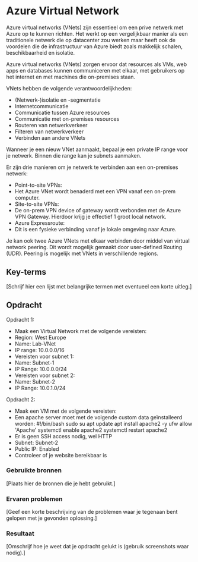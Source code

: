 # Azure Virtual Network
Azure virtual networks (VNets) zijn essentieel om een prive netwerk met Azure op te kunnen richten. Het werkt op een vergelijkbaar manier als een traditionele netwerk die op datacenter zou werken maar heeft ook de voordelen die de infrastructuur van Azure biedt zoals makkelijk schalen, beschikbaarheid en isolatie.


Azure virtual networks (VNets) zorgen ervoor dat resources als VMs, web apps en databases kunnen communiceren met elkaar, met gebruikers op het internet en met machines die on-premises staan.

VNets hebben de volgende verantwoordelijkheden:
-	(Netwerk-)isolatie en -segmentatie
-	Internetcommunicatie
-	Communicatie tussen Azure resources
-	Communicatie met on-premises resources
-	Routeren van netwerkverkeer
-	Filteren van netwerkverkeer
-	Verbinden aan andere VNets

Wanneer je een nieuw VNet aanmaakt, bepaal je een private IP range voor je netwerk. Binnen die range kan je subnets aanmaken.

Er zijn drie manieren om je netwerk te verbinden aan een on-premises netwerk:
-	Point-to-site VPNs:
-	Het Azure VNet wordt benaderd met een VPN vanaf een on-prem computer.
-	Site-to-site VPNs:
-	De on-prem VPN device of gateway wordt verbonden met de Azure VPN Gateway. Hierdoor krijg je effectief 1 groot local network.
-	Azure Expressroute:
-	Dit is een fysieke verbinding vanaf je lokale omgeving naar Azure.

Je kan ook twee Azure VNets met elkaar verbinden door middel van virtual network peering. Dit wordt mogelijk gemaakt door user-defined Routing (UDR). Peering is mogelijk met VNets in verschillende regions.


## Key-terms
[Schrijf hier een lijst met belangrijke termen met eventueel een korte uitleg.]

## Opdracht
Opdracht 1:
-	Maak een Virtual Network met de volgende vereisten:
-	Region: West Europe
-	Name: Lab-VNet
-	IP range: 10.0.0.0/16
-	Vereisten voor subnet 1:
-	Name: Subnet-1
-	IP Range: 10.0.0.0/24
-	Vereisten voor subnet 2:
-	Name: Subnet-2
-	IP Range: 10.0.1.0/24

Opdracht 2:
-	Maak een VM met de volgende vereisten:
-	Een apache server moet met de volgende custom data geïnstalleerd worden:
#!/bin/bash
sudo su
apt update
apt install apache2 -y
ufw allow 'Apache'
systemctl enable apache2
systemctl restart apache2
-	Er is geen SSH access nodig, wel HTTP
-	Subnet: Subnet-2
-	Public IP: Enabled
-	Controleer of je website bereikbaar is

### Gebruikte bronnen
[Plaats hier de bronnen die je hebt gebruikt.]

### Ervaren problemen
[Geef een korte beschrijving van de problemen waar je tegenaan bent gelopen met je gevonden oplossing.]

### Resultaat
[Omschrijf hoe je weet dat je opdracht gelukt is (gebruik screenshots waar nodig).]
